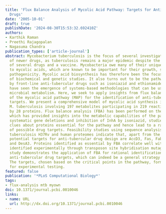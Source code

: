 ```yaml
---
title: 'Flux Balance Analysis of Mycolic Acid Pathway: Targets for Anti-Tubercular
  Drugs'
date: '2005-10-01'
draft: true
publishDate: '2024-08-30T15:53:32.692410Z'
authors:
- Karthik Raman
- Preethi Rajagopalan
- Nagasuma Chandra
publication_types: ['article-journal']
abstract: Mycobacterium tuberculosis is the focus of several investigations for design
  of newer drugs, as tuberculosis remains a major epidemic despite the availability
  of several drugs and a vaccine. Mycobacteria owe many of their unique qualities
  to mycolic acids, which are known to be important for their growth, survival, and
  pathogenicity. Mycolic acid biosynthesis has therefore been the focus of a number
  of biochemical and genetic studies. It also turns out to be the pathway inhibited
  by front-line anti-tubercular drugs such as isoniazid and ethionamide. Recent years
  have seen the emergence of systems-based methodologies that can be used to study
  microbial metabolism. Here, we seek to apply insights from flux balance analyses
  of the mycolic acid pathway (MAP) for the identification of anti-tubercular drug
  targets. We present a comprehensive model of mycolic acid synthesis in the pathogen
  M. tuberculosis involving 197 metabolites participating in 219 reactions catalysed
  by 28 proteins. Flux balance analysis (FBA) has been performed on the MAP model,
  which has provided insights into the metabolic capabilities of the pathway. In silico
  systematic gene deletions and inhibition of InhA by isoniazid, studied here, provide
  clues about proteins essential for the pathway and hence lead to a rational identification
  of possible drug targets. Feasibility studies using sequence analysis of the M.
  tuberculosis H37Rv and human proteomes indicate that, apart from the known InhA,
  potential targets for anti-tubercular drug design are AccD3, Fas, FabH, Pks13, DesA1/2,
  and DesA3. Proteins identified as essential by FBA correlate well with those previously
  identified experimentally through transposon site hybridisation mutagenesis. This
  study demonstrates the application of FBA for rational identification of potential
  anti-tubercular drug targets, which can indeed be a general strategy in drug design.
  The targets, chosen based on the critical points in the pathway, form a ready shortlist
  for experimental testing.
featured: false
publication: '*PLoS Computational Biology*'
tags:
- flux-analysis mtb myown
doi: 10.1371/journal.pcbi.0010046
links:
- name: URL
  url: http://dx.doi.org/10.1371/journal.pcbi.0010046
---
```


